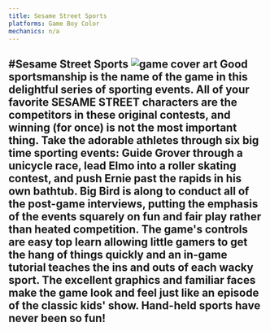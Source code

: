 ```yaml
---
title: Sesame Street Sports
platforms: Game Boy Color
mechanics: n/a
---
```

#Sesame Street Sports
![game cover art](//images.igdb.com/igdb/image/upload/t_thumb/vuwwe9mgs57m8ske9jxs.jpg "Logo Title Text 1")
Good sportsmanship is the name of the game in this delightful series of sporting events. All of your favorite SESAME STREET characters are the competitors in these original contests, and winning (for once) is not the most important thing. Take the adorable athletes through six big time sporting events: Guide Grover through a unicycle race, lead Elmo into a roller skating contest, and push Ernie past the rapids in his own bathtub. Big Bird is along to conduct all of the post-game interviews, putting the emphasis of the events squarely on fun and fair play rather than heated competition. The game's controls are easy top learn allowing little gamers to get the hang of things quickly and an in-game tutorial teaches the ins and outs of each wacky sport. The excellent graphics and familiar faces make the game look and feel just like an episode of the classic kids' show. Hand-held sports have never been so fun!
-
